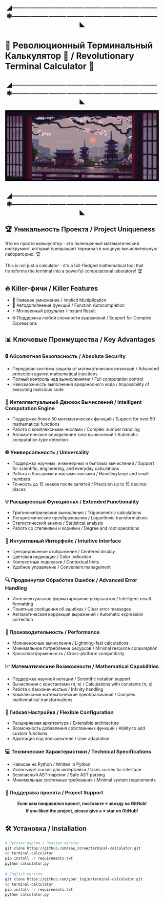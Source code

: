 <h2 align="center">◢⸻⸻⸻⸻⸻⸻⸻⸻❃⸻⸻⸻⸻⸻⸻⸻⸻◣</h2>

# 🚀 Революционный Терминальный Калькулятор 🧮 / Revolutionary Terminal Calculator 🧮

<h2 align="center">◢⸻⸻⸻⸻⸻⸻⸻⸻❃⸻⸻⸻⸻⸻⸻⸻⸻◣</h2>

<p align="center">
  <img src="https://github.com/Stervar/Stervar/blob/main/assets/f53336607ee8c6478f25d2665d7d5c3b.gif" alt="Header">
</p>

<h2 align="center">◢⸻⸻⸻⸻⸻⸻⸻⸻❃⸻⸻⸻⸻⸻⸻⸻⸻◣</h2>

## 🏆 Уникальность Проекта / Project Uniqueness

Это не просто калькулятор - это полноценный математический инструмент, который превращает терминал в мощную вычислительную лабораторию! 🏆

This is not just a calculator - it's a full-fledged mathematical tool that transforms the terminal into a powerful computational laboratory! 🏆

## 🔥 Killer-фичи / Killer Features

- 🧮 Неявное умножение / Implicit Multiplication
- 🚀 Автодополнение функций / Function Autocompletion
- ⚡ Мгновенный результат / Instant Result
- 🌐 Поддержка любой сложности выражений / Support for Complex Expressions

## 📊 Ключевые Преимущества / Key Advantages

### 🔒 Абсолютная Безопасность / Absolute Security
- Передовая система защиты от математических инъекций / Advanced protection against mathematical injections
- Полный контроль над вычислениями / Full computation control
- Невозможность выполнения вредоносного кода / Impossibility of executing malicious code

### 🧠 Интеллектуальный Движок Вычислений / Intelligent Computation Engine
- Поддержка более 50 математических функций / Support for over 50 mathematical functions
- Работа с комплексными числами / Complex number handling
- Автоматическое определение типа вычислений / Automatic computation type detection

### 🌐 Универсальность / Universality
- Поддержка научных, инженерных и бытовых вычислений / Support for scientific, engineering, and everyday calculations
- Работа с большими и малыми числами / Handling large and small numbers
- Точность до 15 знаков после запятой / Precision up to 15 decimal places

### 💡 Расширенный Функционал / Extended Functionality
- Тригонометрические вычисления / Trigonometric calculations
- Логарифмические преобразования / Logarithmic transformations
- Статистический анализ / Statistical analysis
- Работа со степенями и корнями / Degree and root operations

### 🎨 Интуитивный Интерфейс / Intuitive Interface
- Центрированное отображение / Centered display
- Цветовая индикация / Color indication
- Контекстные подсказки / Contextual hints
- Удобное управление / Convenient management

### 🔍 Продвинутая Обработка Ошибок / Advanced Error Handling
- Интеллектуальное форматирование результатов / Intelligent result formatting
- Понятные сообщения об ошибках / Clear error messages
- Автоматическая коррекция выражений / Automatic expression correction

### 🚀 Производительность / Performance
- Молниеносные вычисления / Lightning-fast calculations
- Минимальное потребление ресурсов / Minimal resource consumption
- Кроссплатформенность / Cross-platform compatibility

### 📈 Математические Возможности / Mathematical Capabilities
- Поддержка научной нотации / Scientific notation support
- Вычисления с константами (π, e) / Calculations with constants (π, e)
- Работа с бесконечностью / Infinity handling
- Комплексные математические преобразования / Complex mathematical transformations

### 🔧 Гибкая Настройка / Flexible Configuration
- Расширяемая архитектура / Extensible architecture
- Возможность добавления собственных функций / Ability to add custom functions
- Адаптация под пользователя / User adaptation

### 💻 Технические Характеристики / Technical Specifications
- Написан на Python / Written in Python
- Использует curses для интерфейса / Uses curses for interface
- Безопасный AST-парсинг / Safe AST parsing
- Минимальные системные требования / Minimal system requirements

### 🌟 Поддержка проекта / Project Support

<p align="center">
  <strong>Если вам понравился проект, поставьте ⭐ звезду на GitHub!</strong><br>
  <strong>If you liked the project, please give a ⭐ star on GitHub!</strong>
</p>

## 🛠 Установка / Installation

```bash
# Русская версия / Russian version
git clone https://github.com/ваш_логин/terminal-calculator.git
cd terminal-calculator
pip install -r requirements.txt
python calculator.py

# English version
git clone https://github.com/your_login/terminal-calculator.git
cd terminal-calculator
pip install -r requirements.txt
python calculator.py